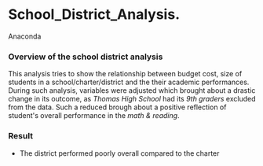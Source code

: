 # School_District_Analysis.
Anaconda
### Overview of the school district analysis
This analysis tries to show the relationship between budget cost, size of students in a school/charter/district and the their academic performances. During such analysis, variables were adjusted which brought about a drastic change in its outcome, as *Thomas High School*  had its *9th graders* excluded from the data. Such a reduced brough about a positive reflection of student's overall performance in the *math & reading*.

### Result
- The district performed poorly overall compared to the charter
